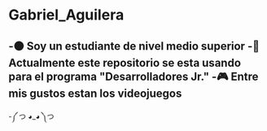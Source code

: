 # Gabriel_Aguilera

-🟠 Soy un estudiante de nivel medio superior
-📎 Actualmente este repositorio se esta usando para el programa "Desarrolladores Jr." 
-🎮 Entre mis gustos estan los videojuegos
-
-༼ つ ◕_◕ ༽つ
